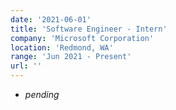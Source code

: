 ```yaml
---
date: '2021-06-01'
title: 'Software Engineer - Intern'
company: 'Microsoft Corporation'
location: 'Redmond, WA'
range: 'Jun 2021 - Present'
url: ''
---
```


- *pending*
